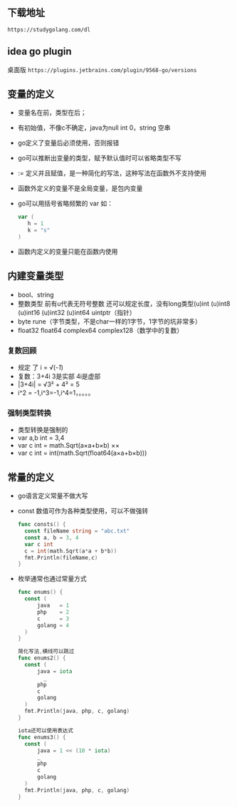 ## 下载地址

`https://studygolang.com/dl`



## idea go plugin

桌面版 `https://plugins.jetbrains.com/plugin/9568-go/versions`



## 变量的定义

- 变量名在前，类型在后；

- 有初始值，不像c不确定，java为null int 0，string 空串

- go定义了变量后必须使用，否则报错

- go可以推断出变量的类型，赋予默认值时可以省略类型不写

- := 定义并且赋值，是一种简化的写法，这种写法在函数外不支持使用

- 函数外定义的变量不是全局变量，是包内变量

- go可以用括号省略频繁的 var  如：
  

  ```go
  var (
     h = 1
     k = "s"
  )
  ```

  

- 函数内定义的变量只能在函数内使用





## 内建变量类型

- bool、string
- 整数类型 前有u代表无符号整数 还可以规定长度，没有long类型(u)int  (u)int8   (u)int16   (u)int32   (u)int64   uintptr（指针）
- byte rune（字节类型，不是char一样的1字节，1字节的坑非常多）
- float32 float64 complex64 complex128（数学中的复数）



### 复数回顾

- 规定 了 i = √(-*1*)
- 复数：3+4i  3是实部 4i是虚部 
- |3+4i| = √3² + 4² = 5
- i^2 = -1,i^3=-1,i^4=1，。。。。



### 强制类型转换

- 类型转换是强制的
- var a,b int = 3,4
- var c int = math.Sqrt(a×a+b×b)  ××
- var c int = int(math.Sqrt(float64(a×a+b×b)))  



## 常量的定义

- go语言定义常量不做大写

- const 数值可作为各种类型使用，可以不做强转

  ```go
  func consts() {
  	const fileName string = "abc.txt"
  	const a, b = 3, 4
  	var c int
  	c = int(math.Sqrt(a*a + b*b))
  	fmt.Println(fileName,c)
  }
  ```

- 枚举通常也通过常量方式

  ```go
  func enums() {
  	const (
  		java   = 1
  		php    = 2
  		c      = 3
  		golang = 4
  	)
  }
  
  简化写法,横线可以跳过
  func enums2() {
  	const (
  		java = iota
          _
  		php
  		c
  		golang
  	)
  	fmt.Println(java, php, c, golang)
  }
  
  iota还可以使用表达式
  func enums3() {
  	const (
  		java = 1 << (10 * iota)
  		_
  		php
  		c
  		golang
  	)
  	fmt.Println(java, php, c, golang)
  }
  ```

  
